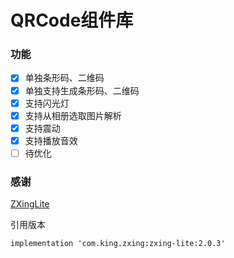 # QRCode组件库


### 功能
- [x] 单独条形码、二维码
- [x] 单独支持生成条形码、二维码
- [x] 支持闪光灯
- [x] 支持从相册选取图片解析
- [x] 支持震动
- [x] 支持播放音效
- [ ] 待优化

### 感谢

[ZXingLite](https://github.com/jenly1314/ZXingLite)

引用版本
```
implementation 'com.king.zxing:zxing-lite:2.0.3'
```